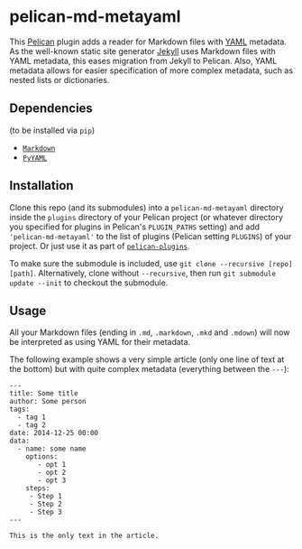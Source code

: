 pelican-md-metayaml
===================

This [Pelican](https://github.com/getpelican/pelican) plugin adds a reader for Markdown files with [YAML](https://en.wikipedia.org/wiki/YAML) metadata.
As the well-known static site generator [Jekyll](https://github.com/jekyll/jekyll) uses Markdown files with YAML metadata, this eases migration from Jekyll to Pelican.
Also, YAML metadata allows for easier specification of more complex metadata, such as nested lists or dictionaries.

Dependencies
------------

(to be installed via `pip`)

* [`Markdown`](https://pypi.python.org/pypi/Markdown)
* [`PyYAML`](https://pypi.python.org/pypi/PyYAML)

Installation
------------

Clone this repo (and its submodules) into a `pelican-md-metayaml` directory inside the `plugins` directory of your Pelican project (or whatever directory you specified for plugins in Pelican's `PLUGIN_PATHS` setting) and add `'pelican-md-metayaml'` to the list of plugins (Pelican setting `PLUGINS`) of your project. Or just use it as part of [`pelican-plugins`](https://github.com/getpelican/pelican-plugins).

To make sure the submodule is included, use `git clone --recursive [repo] [path]`.
Alternatively, clone without `--recursive`, then run `git submodule update --init` to checkout the submodule.

Usage
-----

All your Markdown files (ending in `.md`, `.markdown`, `.mkd` and `.mdown`) will now be interpreted as using YAML for their metadata.

The following example shows a very simple article (only one line of text at the bottom) but with quite complex metadata (everything between the `---`):

```
---
title: Some title
author: Some person
tags:
  - tag 1
  - tag 2
date: 2014-12-25 00:00
data:
  - name: some name
    options:
       - opt 1
       - opt 2
       - opt 3
    steps:
     - Step 1
     - Step 2
     - Step 3
---

This is the only text in the article.
```
